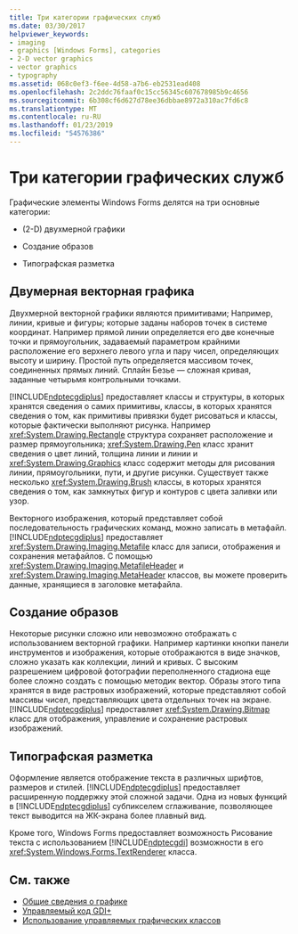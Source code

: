 ```yaml
---
title: Три категории графических служб
ms.date: 03/30/2017
helpviewer_keywords:
- imaging
- graphics [Windows Forms], categories
- 2-D vector graphics
- vector graphics
- typography
ms.assetid: 068c0ef3-f6ee-4d58-a7b6-eb2531ead408
ms.openlocfilehash: 2c2ddc76faaf0c15cc56345c607678985b9c4656
ms.sourcegitcommit: 6b308cf6d627d78ee36dbbae8972a310ac7fd6c8
ms.translationtype: MT
ms.contentlocale: ru-RU
ms.lasthandoff: 01/23/2019
ms.locfileid: "54576386"
---
```

# <a name="three-categories-of-graphics-services"></a>Три категории графических служб
Графические элементы Windows Forms делятся на три основные категории:  
  
-   (2-D) двухмерной графики  
  
-   Создание образов  
  
-   Типографская разметка  
  
## <a name="2-d-vector-graphics"></a>Двумерная векторная графика  
 Двухмерной векторной графики являются примитивами; Например, линии, кривые и фигуры; которые заданы наборов точек в системе координат. Например прямой линии определяется его две конечные точки и прямоугольник, задаваемый параметром крайними расположение его верхнего левого угла и пару чисел, определяющих высоту и ширину. Простой путь определяется массивом точек, соединенных прямых линий. Сплайн Безье — сложная кривая, заданные четырьмя контрольными точками.  
  
 [!INCLUDE[ndptecgdiplus](../../../../includes/ndptecgdiplus-md.md)] предоставляет классы и структуры, в которых хранятся сведения о самих примитивы, классы, в которых хранятся сведения о том, как примитивы привязки будет рисоваться и классы, которые фактически выполняют рисунка. Например <xref:System.Drawing.Rectangle> структура сохраняет расположение и размер прямоугольника; <xref:System.Drawing.Pen> класс хранит сведения о цвет линий, толщина линии и линии и <xref:System.Drawing.Graphics> класс содержит методы для рисования линии, прямоугольники, пути, и другие рисунки. Существует также несколько <xref:System.Drawing.Brush> классы, в которых хранятся сведения о том, как замкнутых фигур и контуров с цвета заливки или узор.  
  
 Векторного изображения, который представляет собой последовательность графических команд, можно записать в метафайл. [!INCLUDE[ndptecgdiplus](../../../../includes/ndptecgdiplus-md.md)] предоставляет <xref:System.Drawing.Imaging.Metafile> класс для записи, отображения и сохранения метафайлов. С помощью <xref:System.Drawing.Imaging.MetafileHeader> и <xref:System.Drawing.Imaging.MetaHeader> классов, вы можете проверить данные, хранящиеся в заголовке метафайла.  
  
## <a name="imaging"></a>Создание образов  
 Некоторые рисунки сложно или невозможно отображать с использованием векторной графики. Например картинки кнопки панели инструментов и изображения, которые отображаются в виде значков, сложно указать как коллекции, линий и кривых. С высоким разрешением цифровой фотографии переполненного стадиона еще более сложно создать с помощью методик вектор. Образы этого типа хранятся в виде растровых изображений, которые представляют собой массивы чисел, представляющих цвета отдельных точек на экране. [!INCLUDE[ndptecgdiplus](../../../../includes/ndptecgdiplus-md.md)] предоставляет <xref:System.Drawing.Bitmap> класс для отображения, управление и сохранение растровых изображений.  
  
## <a name="typography"></a>Типографская разметка  
 Оформление является отображение текста в различных шрифтов, размеров и стилей. [!INCLUDE[ndptecgdiplus](../../../../includes/ndptecgdiplus-md.md)] предоставляет расширенную поддержку этой сложной задачи. Одна из новых функций в [!INCLUDE[ndptecgdiplus](../../../../includes/ndptecgdiplus-md.md)] субпикселем сглаживание, позволяющее текст выводится на ЖК-экрана более плавный вид.  
  
 Кроме того, Windows Forms предоставляет возможность Рисование текста с использованием [!INCLUDE[ndptecgdi](../../../../includes/ndptecgdi-md.md)] возможности в его <xref:System.Windows.Forms.TextRenderer> класса.  
  
## <a name="see-also"></a>См. также
- [Общие сведения о графике](../../../../docs/framework/winforms/advanced/graphics-overview-windows-forms.md)
- [Управляемый код GDI+](../../../../docs/framework/winforms/advanced/about-gdi-managed-code.md)
- [Использование управляемых графических классов](../../../../docs/framework/winforms/advanced/using-managed-graphics-classes.md)
